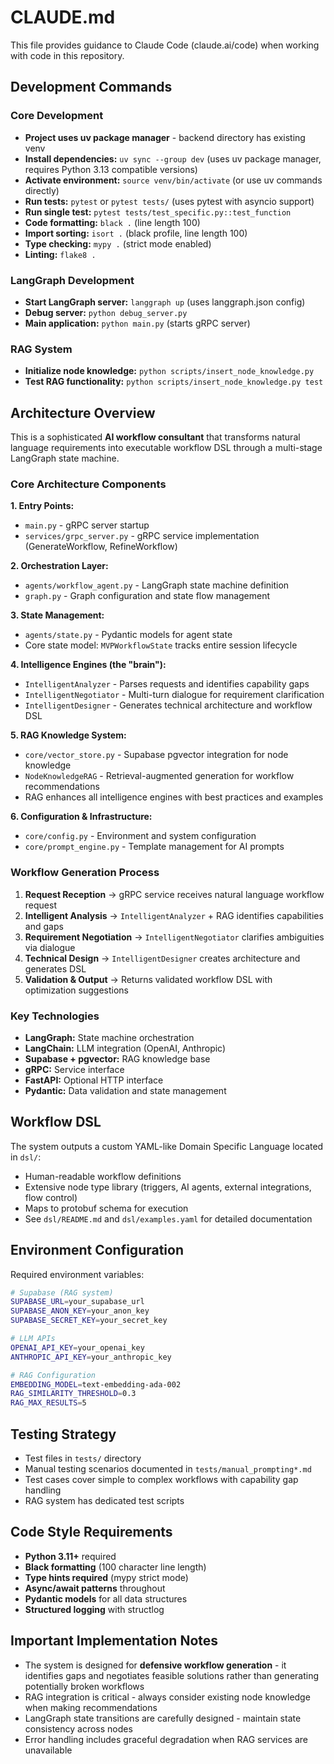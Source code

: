 # CLAUDE.md

This file provides guidance to Claude Code (claude.ai/code) when working with code in this repository.

## Development Commands

### Core Development
- **Project uses uv package manager** - backend directory has existing venv
- **Install dependencies:** `uv sync --group dev` (uses uv package manager, requires Python 3.13 compatible versions)
- **Activate environment:** `source venv/bin/activate` (or use uv commands directly)
- **Run tests:** `pytest` or `pytest tests/` (uses pytest with asyncio support)
- **Run single test:** `pytest tests/test_specific.py::test_function`
- **Code formatting:** `black .` (line length 100)
- **Import sorting:** `isort .` (black profile, line length 100)
- **Type checking:** `mypy .` (strict mode enabled)
- **Linting:** `flake8 .`

### LangGraph Development
- **Start LangGraph server:** `langgraph up` (uses langgraph.json config)
- **Debug server:** `python debug_server.py`
- **Main application:** `python main.py` (starts gRPC server)

### RAG System
- **Initialize node knowledge:** `python scripts/insert_node_knowledge.py`
- **Test RAG functionality:** `python scripts/insert_node_knowledge.py test`

## Architecture Overview

This is a sophisticated **AI workflow consultant** that transforms natural language requirements into executable workflow DSL through a multi-stage LangGraph state machine.

### Core Architecture Components

**1. Entry Points:**
- `main.py` - gRPC server startup
- `services/grpc_server.py` - gRPC service implementation (GenerateWorkflow, RefineWorkflow)

**2. Orchestration Layer:**
- `agents/workflow_agent.py` - LangGraph state machine definition
- `graph.py` - Graph configuration and state flow management

**3. State Management:**
- `agents/state.py` - Pydantic models for agent state
- Core state model: `MVPWorkflowState` tracks entire session lifecycle

**4. Intelligence Engines (the "brain"):**
- `IntelligentAnalyzer` - Parses requests and identifies capability gaps
- `IntelligentNegotiator` - Multi-turn dialogue for requirement clarification
- `IntelligentDesigner` - Generates technical architecture and workflow DSL

**5. RAG Knowledge System:**
- `core/vector_store.py` - Supabase pgvector integration for node knowledge
- `NodeKnowledgeRAG` - Retrieval-augmented generation for workflow recommendations
- RAG enhances all intelligence engines with best practices and examples

**6. Configuration & Infrastructure:**
- `core/config.py` - Environment and system configuration
- `core/prompt_engine.py` - Template management for AI prompts

### Workflow Generation Process

1. **Request Reception** → gRPC service receives natural language workflow request
2. **Intelligent Analysis** → `IntelligentAnalyzer` + RAG identifies capabilities and gaps
3. **Requirement Negotiation** → `IntelligentNegotiator` clarifies ambiguities via dialogue
4. **Technical Design** → `IntelligentDesigner` creates architecture and generates DSL
5. **Validation & Output** → Returns validated workflow DSL with optimization suggestions

### Key Technologies
- **LangGraph:** State machine orchestration
- **LangChain:** LLM integration (OpenAI, Anthropic)
- **Supabase + pgvector:** RAG knowledge base
- **gRPC:** Service interface
- **FastAPI:** Optional HTTP interface
- **Pydantic:** Data validation and state management

## Workflow DSL

The system outputs a custom YAML-like Domain Specific Language located in `dsl/`:
- Human-readable workflow definitions
- Extensive node type library (triggers, AI agents, external integrations, flow control)
- Maps to protobuf schema for execution
- See `dsl/README.md` and `dsl/examples.yaml` for detailed documentation

## Environment Configuration

Required environment variables:
```bash
# Supabase (RAG system)
SUPABASE_URL=your_supabase_url
SUPABASE_ANON_KEY=your_anon_key
SUPABASE_SECRET_KEY=your_secret_key

# LLM APIs
OPENAI_API_KEY=your_openai_key
ANTHROPIC_API_KEY=your_anthropic_key

# RAG Configuration
EMBEDDING_MODEL=text-embedding-ada-002
RAG_SIMILARITY_THRESHOLD=0.3
RAG_MAX_RESULTS=5
```

## Testing Strategy

- Test files in `tests/` directory
- Manual testing scenarios documented in `tests/manual_prompting*.md`
- Test cases cover simple to complex workflows with capability gap handling
- RAG system has dedicated test scripts

## Code Style Requirements

- **Python 3.11+** required
- **Black formatting** (100 character line length)
- **Type hints required** (mypy strict mode)
- **Async/await patterns** throughout
- **Pydantic models** for all data structures
- **Structured logging** with structlog

## Important Implementation Notes

- The system is designed for **defensive workflow generation** - it identifies gaps and negotiates feasible solutions rather than generating potentially broken workflows
- RAG integration is critical - always consider existing node knowledge when making recommendations
- LangGraph state transitions are carefully designed - maintain state consistency across nodes
- Error handling includes graceful degradation when RAG services are unavailable
